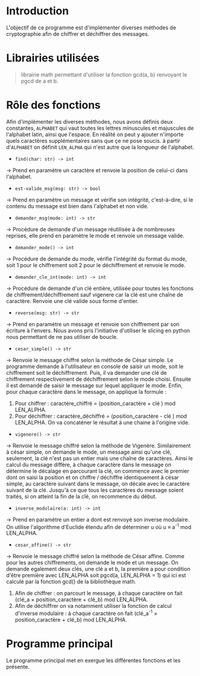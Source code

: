 # Introduction
L'objectif de ce programme est d'implémenter diverses méthodes de cryptographie afin de chiffrer et déchiffrer des messages.
# Librairies utilisées
 > librairie math permettant d'utiliser la fonction gcd(a, b) renvoyant le pgcd de a et b.
# Rôle des fonctions
Afin d'implémenter les diverses méthodes, nous avons définis deux constantes, `ALPHABET` qui vaut toutes les lettres minuscules et majuscules de l'alphabet latin, ainsi que l'espace. En réalité on peut y ajouter n'importe quels caractères supplémentaires sans que çe ne pose soucis. à partir d'`ALPHABET` on définit `LEN_ALPHA` qui n'est autre que la longueur de l'alphabet.

- `find(char: str) -> int`

-> Prend en paramètre un caractère et renvoie la position de celui-ci dans l'alphabet.

- `est-valide_msg(msg: str) -> bool`

-> Prend en paramètre un message et vérifie son intégrité, c'est-à-dire, si le contenu du message est bien dans l'alphabet et non vide.

- `demander_msg(mode: int) -> str`

-> Procédure de demande d'un message réutilisée à de nombreuses reprises, elle prend en paramètre le mode et renvoie un message valide.

- `demander_mode() -> int`

-> Procédure de demande du mode, vérifie l'intégrité du format du mode, soit 1 pour le chiffrement soit 2 pour le déchiffrement et renvoie le mode.

- `demander_cle_int(mode: int) -> int`

-> Procédure de demande d'un clé entière, utilisée pour toutes les fonctions de chiffrement/déchiffrement sauf vigenere car la clé est une chaîne de caractère. Renvoie une clé valide sous forme d'entier.

- `reverse(msg: str) -> str`

-> Prend en paramètre un message et renvoie son chiffrement par son écriture à l'envers.
Nous avons pris l'initiative d'utiliser le slicing en python nous permettant de ne pas utiliser de boucle.

- `cesar_simple() -> str`

-> Renvoie le message chiffré selon la méthode de César simple.
Le programme demande à l'utilisateur en console de saisir un mode, soit le chiffrement soit le déchiffrement. Puis, il va demander une clé de chiffrement respectivement de déchiffrement selon le mode choisi. Ensuite il est demandé de saisir le message sur lequel appliquer le mode. Enfin, pour chaque caractère dans le message, on applique la formule :
1. Pour chiffrer : caractère_chiffré = (position_caractère + clé ) mod LEN_ALPHA. 
2. Pour déchiffrer : caractère_déchiffré = (position_caractère - clé ) mod LEN_ALPHA. 
On va concaténer le résultat à une chaine à l'origine vide.

- `vigenere() -> str`

-> Renvoie le message chiffré selon la méthode de Vigenère.
Similairement à césar simple, on demande le mode, un message ainsi qu'une clé, seulement, la clé n'est pas un entier mais une chaîne de caractères. Ainsi le calcul du message diffère, à chaque caractère dans le message on détermine le décalage en parcourant la clé, on commence avec le premier dont on saisi la position et on chiffre / déchiffre identiquement à césar simple, au caractère suivant dans le message, on décale avec le caractère suivant de la clé. Jusqu'à ce que tous les caractères du message soient traités, si on atteint la fin de la clé, on recommence du début.

- `inverse_modulaire(a: int) -> int`

-> Prend en paramètre un entier a dont est renvoyé son inverse modulaire.
On utilise l'algorithme d'Euclide étendu afin de déterminer u où u ≡ a<sup>-1</sup><sub></sub> mod LEN_ALPHA.

- `cesar_affine() -> str`

-> Renvoie le message chiffré selon la méthode de César affine.
Comme pour les autres chiffrements, on demande le mode et un message. On demande egalement deux clés, une clé a et b, la première a pour condition d'être première avec LEN_ALPHA soit pgcd(a, LEN_ALPHA = 1) qui ici est calculé par la fonction gcd() de la bibliothèque math.
1. Afin de chiffrer : on parcourt le message, à chaque caractère on fait (clé_a × position_caractère + clé_b) mod LEN_ALPHA.
2. Afin de déchiffrer on va notamment utiliser la fonction de calcul d'inverse modulaire : à chaque caractère on fait (clé_a<sup>-1</sup> × position_caractère + clé_b) mod LEN_ALPHA.
# Programme principal
Le programme principal met en exergue les différentes fonctions et les présente.